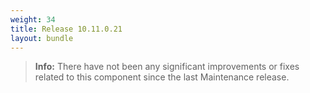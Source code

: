 ```yaml
---
weight: 34
title: Release 10.11.0.21
layout: bundle
---
```


<!--10.11.0.20 - 10.11.0.21-->

>**Info:** There have not been any significant improvements or fixes related to this component since the last Maintenance release.
